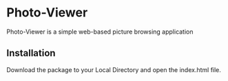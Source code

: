 # Photo-Viewer

Photo-Viewer is a simple web-based picture browsing application

## Installation

Download the package to your Local Directory and open the index.html file.
